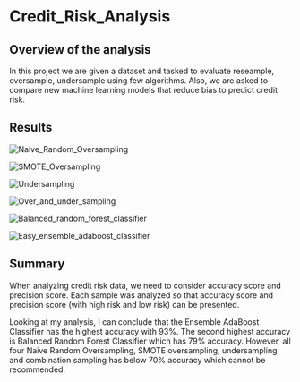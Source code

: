 # Credit_Risk_Analysis

## Overview of the analysis

In this project we are given a dataset and tasked to evaluate reseample, oversample, undersample using few algorithms. Also, we are asked to compare new machine learning models that reduce bias to predict credit risk. 


## Results

![Naive_Random_Oversampling](address)

![SMOTE_Oversampling](address)

![Undersampling](address)

![Over_and_under_sampling](address)

![Balanced_random_forest_classifier](address)

![Easy_ensemble_adaboost_classifier](address)

## Summary
When analyzing credit risk data, we need  to consider accuracy score and precision score. Each sample was analyzed so that accuracy score and precision score (with high risk and low risk) can be presented. 

Looking at my analysis, I can conclude that the Ensemble AdaBoost Classifier has the highest accuracy with 93%. The second highest accuracy is Balanced Random Forest Classifier which has 79% accuracy. However, all four Naive Random Oversampling, SMOTE oversampling, undersampling and combination sampling has below 70% accuracy which cannot be recommended. 
